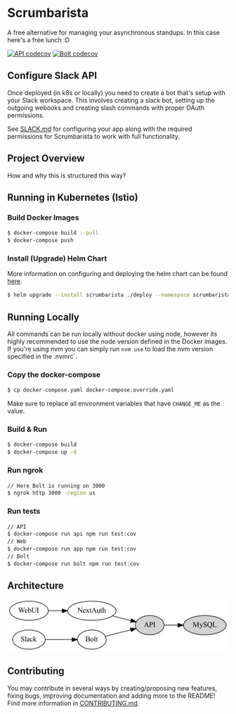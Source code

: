 # Scrumbarista

A free alternative for managing your asynchronous standups. In this case here's a free lunch :D

[![API codecov](https://codecov.io/gh/BailyTroyer/scrumbarista/branch/main/graph/badge.svg?token=VWKMJJDQHL&flag=api)](https://codecov.io/gh/BailyTroyer/scrumbarista)
[![Bolt codecov](https://codecov.io/gh/BailyTroyer/scrumbarista/branch/main/graph/badge.svg?token=VWKMJJDQHL&flag=bolt)](https://codecov.io/gh/BailyTroyer/scrumbarista)

## Configure Slack API

Once deployed (in k8s or locally) you need to create a bot that's setup with your Slack workspace. This involves creating a slack bot, setting up the outgoing webooks and creating slash commands with proper OAuth permissions.

See [SLACK.md](./docs/SLACK.md) for configuring your app along with the required permissions for Scrumbarista to work with full functionality.

## Project Overview

How and why this is structured this way?

## Running in Kubernetes (Istio)

### Build Docker Images

```bash
$ docker-compose build --pull
$ docker-compose push
```

### Install (Upgrade) Helm Chart

More information on configuring and deploying the helm chart can be found [here](./deploy/README.md).

```bash
$ helm upgrade --install scrumbarista ./deploy --namespace scrumbarista --wait --atomic
```

## Running Locally

All commands can be run locally without docker using node, however its highly recommended to use the node version defined in the Docker
images. If you're using nvm you can simply run `nvm use` to load the nvm version specified in the .nvmrc`.

### Copy the docker-compose

```bash
$ cp docker-compose.yaml docker-compose.override.yaml
```

Make sure to replace all environment variables that have `CHANGE_ME` as the value.

### Build & Run

```bash
$ docker-compose build
$ docker-compose up -d
```

### Run ngrok

```bash
// Here Bolt is running on 3000
$ ngrok http 3000 -region us
```

### Run tests

```bash
// API
$ docker-compose run api npm run test:cov
// Web
$ docker-compose run app npm run test:cov
// Bolt
$ docker-compose run bolt npm run test:cov
```

## Architecture

![architecture diagram](./docs/assets/architecture.png)

## Contributing

You may contribute in several ways by creating/proposing new features, fixing bugs, improving documentation and adding more to the README! Find more information in [CONTRIBUTING.md](./CONTRIBUTING.md).
